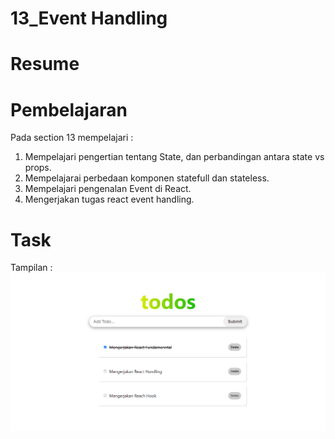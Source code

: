 # 13_Event Handling

# Resume

# Pembelajaran
Pada section 13 mempelajari :  
1. Mempelajari pengertian tentang State, dan perbandingan antara state vs props.    
2. Mempelajarai perbedaan komponen statefull dan stateless.   
3. Mempelajari pengenalan Event di React.  
4. Mengerjakan tugas react event handling.  

# Task
Tampilan :  
![alt text](https://github.com/rizqihidayat3017/react_muhammad-rizqi-hidayat/blob/master/13_Event%20Handling/Screenshoot/Tampilan.png)








